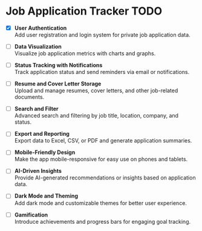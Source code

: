 # Job Application Tracker TODO

- [X] **User Authentication**  
  Add user registration and login system for private job application data.

- [ ] **Data Visualization**  
  Visualize job application metrics with charts and graphs.

- [ ] **Status Tracking with Notifications**  
  Track application status and send reminders via email or notifications.

- [ ] **Resume and Cover Letter Storage**  
  Upload and manage resumes, cover letters, and other job-related documents.

- [ ] **Search and Filter**  
  Advanced search and filtering by job title, location, company, and status.

- [ ] **Export and Reporting**  
  Export data to Excel, CSV, or PDF and generate application summaries.

- [ ] **Mobile-Friendly Design**  
  Make the app mobile-responsive for easy use on phones and tablets.

- [ ] **AI-Driven Insights**  
  Provide AI-generated recommendations or insights based on application data.

- [ ] **Dark Mode and Theming**  
  Add dark mode and customizable themes for better user experience.

- [ ] **Gamification**  
  Introduce achievements and progress bars for engaging goal tracking.